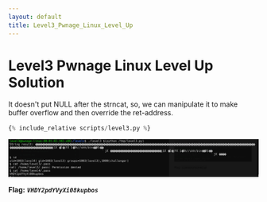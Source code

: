 ```yaml
---
layout: default
title: Level3_Pwnage_Linux_Level_Up
---
```


# Level3 Pwnage Linux Level Up Solution


It doesn't put NULL after the strncat, so, we can manipulate it to make buffer overflow and then override the ret-address.
```python
{% include_relative scripts/level3.py %}
```



![image](./images/level3.png)

**Flag:** ***`VHDY2pdYVyXi08kupbos`***
